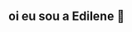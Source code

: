## oi eu sou a Edilene 👋

<!--
**santos12e/santos12e** is a ✨ _special_ ✨ repository because its `README.md` (this file) appears on your GitHub profile.

Here are some ideas to get you started: aqui são algumas ideias pra voce comecar

- 🔭 I’m currently working on ... atualmente estou trabalhando como professora, na secretaria da educação de são Paulo
- 🌱 I’m currently learning ...
- 👯 I’m looking to collaborate on ...atualmente estou fazendo uma pós gradução(prevenção do uso de drogas na adolescencia)
- 🤔 I’m looking for help with ... Estou procurando novas oportunidades na área da saúde
- 💬 Ask me about ... pergunte sobre meus enterese
- 📫 How to reach me: ... entre em contato atraves do meu email e do celular
- 😄 Pronouns: ... pode me chamar pelo primeiro nome
- ⚡ Fun fact: ... curiosisdade.Gosto de fazer caminhadas e trilhas, adoro passear no shopping
-->
